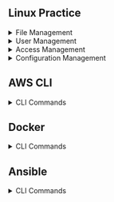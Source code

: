 ## Linux Practice
<details>
<summary> File Management</summary>
    <br/>
    
**Read/Write files and folders**
```bash
ls
ls -ltr
ll
mkdir helloworld
cd helloworld
touch README.md
touch sample.txt
vi sample.txt
```
**Read content of files**
```bash
cat README.txt 
more README.txt 
tail -f README.txt
tail -100f README.txt
tail -10f README.txt
```
**Copy fiels and directories**
```bash
# Copy a file to other directory
cp sample.txt Documents
# Copy a directory to other directory
cp -r logs Documents
```
**Crate a copy of fiels and directories**
```bash
# Create a copy of file
cp sample.txt sample_v2.txt
# Create a copy of directory
cp -r logs logs_bkp
```
**Move files and directories to other location**
```bash
# Move a fileto other location
mv sample.txt Documents
# Move a directory to other location
mv logs Documents
```
**Rename fiels and directories**
```bash
# Rename a file
mv sample.txt important.txt
# Rename a directory
mv logs logs_bkp
```
**Find a file**
```bash
find ./ -name sample.txt
locate sample.txt
```
**List of file names containing a given text**
```bash
find ./ -type f -exec grep -l "Apache License" {} \; 
```
**List the files older than 7 days**
```bash
find /var/log/nginx -type f -mtime +7 -exec ls -ltr {} \;
```
**List the files older than 2 hours**
```bash
find /var/log/nginx -type f -mmin +120 -exec ls -ltr {} \;
```
**Move 7 days old files to another directory**
```bash
find /var/log/nginx/ -mtime +7 -name "*.log" -exec mv "{}" /var/log/nginx_backup/ \;',
```
**Compress 7 days old files**
```bash
find /var/log/nginx/ -mtime +7 -name "*.log" -exec gzip "{}" \;',
```
**Delete 7 days old files**
```bash
find /var/log/nginx/ -mtime +7 -name "*.log" -exec rm "{}" \;',
```
**Compress the files that were genereated before 01-March-2023**

```bash
touch -t 202303010000 /tmp/2023-Mar-01-0000
find /var/log/nginx -type f ! -newer /tmp/2023-Mar-01-0000 | xargs gzip
```
**Remove files that were genereated before 01-Jan-2023**
```bash
touch -t 202301010000 /tmp/2023-Jan-01-0000
find /var/log/nginx -type f ! -newer /tmp/2023-Jan-01-0000 | xargs rm
```
</details>

<details>
<summary>User Management</summary>
    <br/> 
    
**Create Linux User with home directory**

```bash
sudo useradd -s /bin/bash -d /home/nag -m nag
```
**Set password for nag**

```bash
sudo passwd nag
```
**Delete nag user**

```bash
sudo userdel nag
```

**Enable root user password login**
```bash
#!/bin/bash
sudo sed -i 's/#PermitRootLogin prohibit-password/PermitRootLogin yes/' /etc/ssh/sshd_config
sudo sed -i 's/PasswordAuthentication no/PasswordAuthentication yes/' /etc/ssh/sshd_config
sudo service sshd restart
sudo sudo su -
echo 'root:mankdhur567Q' | chpasswd
```
</details>

<details>
<summary>Access Management</summary>
     <br/>
 
**Connect to remote server**
 
```bash 
ssh -i "test-ec2.pem" ubuntu@ec2-18-208-248-114.compute-1.amazonaws.com
```
</details>

<details>
<summary>Configuration Management</summary>
 <br/>
 
**Install Nginx Webserver and deploy Index.html**
 
```bash 
sudo apt update
sudo apt upgrade -y
sudo apt install nginx -y
cd /var/www/html/
touch index.html
sudo vi index.html
sudo systemctl restart nginx
sudo systemctl status nginx
```

**Configure Hostname**
```bash
#!/bin/bash
sudo hostnamectl set-hostname myappserver01 --static
sudo hostnamectl set-hostname myappserver01 --transient
sudo echo -e "preserve_hostname: true" >> /etc/cloud/cloud.cfg
sudo systemctl reboot
``` 

**Configure Jenkins Agent**
```bash
sudo apt update 
sudo apt upgrade -y 
sudo apt install default-jdk -y
sudo mkdir -p /opt/jenkins
sudo chmod 777 /opt/jenkins/
curl -sO https://deploy.cloudavise.com/jnlpJars/agent.jar
java -jar agent.jar -jnlpUrl https://deploy.cloudavise.com/manage/computer/t060%2Drunner/jenkins-agent.jnlp -secret <yoursecret> -workDir "/opt/jenkins"
nohup java -jar agent.jar -jnlpUrl https://deploy.cloudavise.com/manage/computer/t060%2Drunner/jenkins-agent.jnlp -secret <yoursecret> -workDir "/opt/jenkins" &
ls -ltr
tail -f nohup.out 
```
</details>

## AWS CLI


<details>
<summary>CLI Commands</summary>
    <br/> 
    
**Store AWS credentials in command line**

```bash
aws configure
```
(or)
    
**Export AWS credentials in command line**
```bash
export AWS_ACCESS_KEY_ID=AKIAIOSFODNN7EXAMPLE
export AWS_SECRET_ACCESS_KEY=wJalrXUtnFEMI/K7MDENG/bPxRfiCYEXAMPLEKEY
export AWS_DEFAULT_REGION=us-east-1
```

 **Describe EC2 Instances**
```bash
aws ec2 describe-instances
```
**List S3 Buckets**
```bash
aws s3 ls
```
**Create an S3 Bucket**

```bash
aws s3api create-bucket --bucket test-bucket-948489282 --region us-east-1
```
**Delete an S3 Bucket**
```bash
aws s3api delete-bucket --bucket test-bucket-948489282 --region us-east-1
```
**Create an EC2 Instance**
```bash
aws ec2 run-instances --image-id ami-007855ac798b5175e --count 1 --instance-type t2.micro --key-name test-ec2 
```
**Delete an EC2 Instance**
```bash
aws ec2 terminate-instances --instance-ids i-394jd83kdujd83jdh7
```
**Copy files to s3 bucket**

```bash 
aws s3api create-bucket --bucket raju-us-east-1-demos3 --region us-east-1
aws s3 cp nginx.log s3://raju-us-east-1-demos3/ec2data/
aws s3 cp nginx.log s3://raju-us-east-1-demos3
```
**Copy folders to s3 bucket**

```bash   
aws s3 cp --recursive logs s3://raju-us-east-1-demos3
```
:bulb: Refer [AWS Documentation](https://docs.aws.amazon.com/cli/latest/userguide/cli-chap-welcome.html) for more details
</details>

## Docker

<details>
<summary>CLI Commands</summary>
 <br/>
 
**Manager Docker Images and Containers**
 
```bash
docker images
docker pull nginx
docker images
docker run --name docker-nginx -p 80:80 nginx
docker run --name docker-nginx -p 80:80 -d nginx
docker ps -a 
docker rm 15748c592407 22f7a8be6d72 7a31e0f8f07a 9cefe4632514
docker run --name docker-nginx -p 80:80 -d nginx
docker ps -a
docker run --name test-nginx -p 8000:80 -d nginx
docker run --name dev-nginx -p 8001:80 -d nginx
docker run --name prod-nginx -p 8005:80 -d nginx
docker exec -it test-nginx /bin/bash
docker stop docker-nginx test-nginx dev-nginx myapp mydevapp
docker stop prod-nginx
docker rm mydevapp myapp prod-nginx dev-nginx test-nginx docker-nginx
docker images
docker rmi 806f89a70ff8 263083118061 080ed0ed8312 e499797894d5
docker run hello-world
docker logs hello-world 
```
    
**Create Docker swarm cluster in master node**

```bash
docker swarm init
```

**Join worker nodes to Docker swarm cluster**

```bash
docker swarm join --token SWMTKN-1-2hyn8v3qytkz23vlsd9or92n9843ugyjy45qhqoknmibj9599c-bo27ga0u57qql3jijku4i5m09 10.7.2.102:2377
```

**Create and manage services in Docker swarm cluster**

```bash
docker node ls
docker service create   --name blue-service   --publish published=8081,target=8080  --replicas 6 ynraju4/srv-blue:6
docker ps
docker service rm green-service
docker ps
docker service scale green-service=4
```
</details>

## Ansible

<details>
<summary>CLI Commands</summary>
 <br/>
 
 **Validate SSH for all servers in one group**
```bash    
ansible -i inventory all -m ping
```  
 **Validate SSH for one server in one group**
```bash    
ansible -i inventory webservers -m ping --limit webserver01
```  
 **Run Ansible playbook for all servers in one group**
```bash    
ansible-playbook -i inventory install-docker.yaml
```  
 **Run Ansible playbook for one server in one group**
```bash    
ansible-playbook -i inventory install-docker.yaml --limit webserver01
```  
 
**Encrypt files with ansible-vault**
```bash    
ansible-vault encrypt --vault-id $HOME/.secrets/vault_id dev-sales-ssh.pem
ansible-vault decrypt --vault-id $HOME/.secrets/vault_id dev-sales-ssh.pem
```  
</details>
